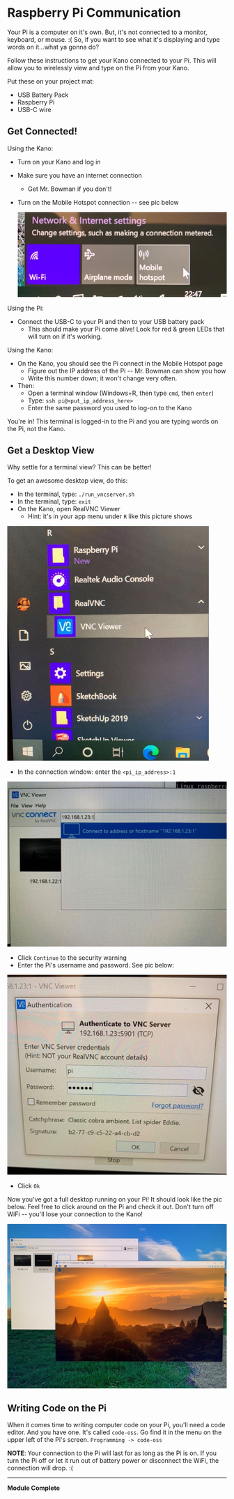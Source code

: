 # Raspberry Pi Communication

Your Pi is a computer on it's own. But, it's not connected to a monitor, keyboard, or mouse. :( So, if you want to see what it's displaying and type words on it...what ya gonna do?

Follow these instructions to get your Kano connected to your Pi. This will allow you to wirelessly view and type on the Pi from your Kano.

Put these on your project mat:

* USB Battery Pack
* Raspberry Pi
* USB-C wire

## Get Connected!

Using the Kano:
* Turn on your Kano and log in
* Make sure you have an internet connection
    * Get Mr. Bowman if you don't!
* Turn on the Mobile Hotspot connection -- see pic below

    ![windows10 mobile hotspot](./pics/mobile_hotspot_w10_thumbnail.jpg)

Using the Pi:
* Connect the USB-C to your Pi and then to your USB battery pack
    * This should make your Pi come alive! Look for red & green LEDs that will turn on if it's working.

Using the Kano:
* On the Kano, you should see the Pi connect in the Mobile Hotspot page
    * Figure out the IP address of the Pi -- Mr. Bowman can show you how
    * Write this number down; it won't change very often.
* Then:
    * Open a terminal window (Windows+R, then type `cmd`, then `enter`)
    * Type: `ssh pi@<put_ip_address_here>`
    * Enter the same password you used to log-on to the Kano

You're in! This terminal is logged-in to the Pi and you are typing words on the Pi, not the Kano.

## Get a Desktop View

Why settle for a terminal view? This can be better!

To get an awesome desktop view, do this:
* In the terminal, type: `./run_vncserver.sh`
* In the terminal, type: `exit`
* On the Kano, open RealVNC Viewer
    * Hint: it's in your app menu under `R` like this picture shows

![](./pics/win10_vncviewer_menu_thumbnail.jpg)

* In the connection window: enter the `<pi_ip_address>:1`

![](./pics/vnc_connection_thumbnail.jpg)

* Click `Continue` to the security warning
* Enter the Pi's username and password. See pic below:

![](./pics/vnc_authentication_thumbnail.jpg)

* Click `Ok`

Now you've got a full desktop running on your Pi! It should look like the pic below. Feel free to click around on the Pi and check it out. Don't turn off WiFi -- you'll lose your connection to the Kano!

![](./pics/pi_desktop.jpg)

## Writing Code on the Pi

When it comes time to writing computer code on your Pi, you'll need a code editor. And you have one. It's called `code-oss`. Go find it in the menu on the upper left of the Pi's screen. `Programming -> code-oss`

**NOTE**: Your connection to the Pi will last for as long as the Pi is on. If you turn the Pi off or let it run out of battery power or disconnect the WiFi, the connection will drop. :(

---

**Module Complete**
